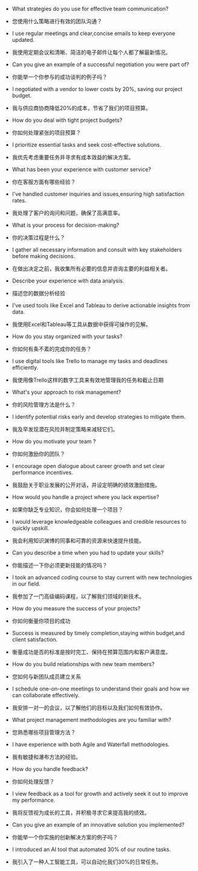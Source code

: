 - What strategies do you use for effective team communication?
-  您使用什么策略进行有效的团队沟通？
- I use regular meetings and clear,concise emails to keep everyone updated.
- 我使用定期会议和清晰、简洁的电子邮件让每个人都了解最新情况。

- Can you give an example of a successful negotiation you were part of?
- 你能举一个你参与的成功谈判的例子吗？
- I negotiated with a vendor to lower costs by 20%, saving our project budget.
- 我与供应商协商降低20%的成本，节省了我们的项目预算。

- How do you deal with tight project budgets?
- 你如何处理紧张的项目预算？
- I prioritize essential tasks and seek cost-effective solutions.
- 我优先考虑重要任务并寻求有成本效益的解决方案。

- What has been your experience with customer service?
- 你在客服方面有哪些经验？
- I've handled customer inquiries and issues,ensuring high satisfaction rates.
- 我处理了客户的询问和问题，确保了高满意率。

- What is your process for decision-making?
- 你的决策过程是什么？
- I gather all necessary information and consult with key stakeholders before making decisions.
- 在做出决定之前，我收集所有必要的信息并咨询主要的利益相关者。

- Describe your experience with data analysis.
- 描述您的数据分析经验
- I've used tools like Excel and Tableau to derive actionable insights from data.
- 我使用Excel和Tableau等工具从数据中获得可操作的见解。

- How do you stay organized with your tasks?
- 你如何有条不紊的完成你的任务？
- I use digital tools like Trello to manage my tasks and deadlines efficiently.
- 我使用像Trello这样的数字工具来有效地管理我的任务和截止日期

- What's your approach to risk management?
- 你的风险管理方法是什么？
- I identify potential risks early and develop strategies to mitigate them.
- 我及早发现潜在风险并制定策略来减轻它们。

- How do you motivate your team ?
- 你如何激励你的团队？ 
- I encourage open dialogue about career growth and set clear performance incentives.
- 我鼓励关于职业发展的公开对话，并设定明确的绩效激励措施。

- How would you handle a project where you lack  expertise?
- 如果你缺乏专业知识，你会如何处理一个项目？
- I would leverage knowledgeable colleagues and credible resources to quickly upskill.
- 我会利用知识渊博的同事和可靠的资源来快速提升技能。

- Can you describe a time when you had to update your skills?
- 你能描述一下你必须更新技能的情况吗？ 
- I took an advanced coding course to stay current with new technologies in our field.
- 我参加了一门高级编码课程，以了解我们领域的新技术。

- How do you measure the success of your projects?
- 你如何衡量你项目的成功
- Success is measured by timely completion,staying within budget,and client satisfaction.
- 衡量成功是否的标准是按时完工、保持在预算范围内和客户满意度。

- How do you build relationships with new team members?
- 您如何与新团队成员建立关系
- I schedule one-on-one meetings to understand their goals and how we can collaborate effectively.
- 我安排一对一的会议，以了解他们的目标以及我们如何有效协作。

- What project management methodologies are you familiar with?
- 您熟悉哪些项目管理方法？
- I have experience with both Agile and Waterfall methodologies.
- 我有敏捷和瀑布方法的经验。

- How do you handle feedback?
- 你如何处理反馈？
- I view feedback as a tool for growth and actively seek it out to improve my performance.
- 我将反馈视为成长的工具，并积极寻求它来提高我的绩效。

- Can you give an example of an innovative solution you implemented?
- 你能举一个你实施的创新解决方案的例子吗？
- I introduced an AI tool that automated 30% of our routine tasks.
- 我引入了一种人工智能工具，可以自动化我们30%的日常任务。